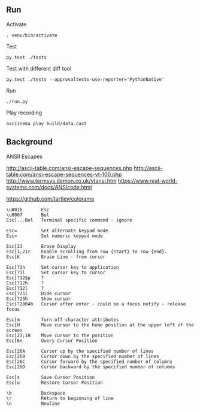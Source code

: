 

## Run

Activate
```
. venv/bin/activate
```

Test
```
py.test ./tests
```

Test with different diff tool
```
py.test ./tests --approvaltests-use-reporter='PythonNative'
```


Run 
```
./run.py
```

Play recording
```
asciinema play build/data.cast
```


## Background

ANSII Escapes

http://ascii-table.com/ansi-escape-sequences.php
http://ascii-table.com/ansi-escape-sequences-vt-100.php
http://www.termsys.demon.co.uk/vtansi.htm
https://www.real-world-systems.com/docs/ANSIcode.html

https://github.com/tartley/colorama

```
\u001b       Esc
\u0007       Bel
Esc]...Bel   Terminal specific command - ignore

Esc=         Set alternate keypad mode
Esc>         Set numeric keypad mode

Esc[2J       Erase Display
Esc[1;21r    Enable scrolling from row {start} to row {end}.
Esc[K        Erase Line - from cursor

Esc[?1h      Set cursor key to application
Esc[?1l      Set cursor key to cursor
Esc[?12$p    ?
Esc[?12h     ?
Esc[?12l     ?
Esc[?25l     Hide cursor
Esc[?25h     Show cursor
Esc[?2004h   Cursor after enter - could be a focus notify - release focus

Esc[m        Turn off character attributes
Esc[H        Move cursor to the home position at the upper left of the screen
Esc[21;1H    Move cursor to the position
Esc[6n       Query Cursor Position

Esc[26A      Cursor up by the specified number of lines
Esc[26B      Cursor down by the specified number of lines
Esc[26C      Cursor forward by the specified number of columns
Esc[26D      Cursor backward by the specified number of columns

Esc[s        Save Cursor Position
Esc[u        Restore Cursor Position

\b           Backspace
\r           Return to beginning of line
\n           Newline
```
